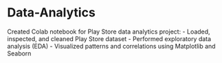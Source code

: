 # Data-Analytics
Created Colab notebook for Play Store data analytics project: - Loaded, inspected, and cleaned Play Store dataset - Performed exploratory data analysis (EDA) - Visualized patterns and correlations using Matplotlib and Seaborn
